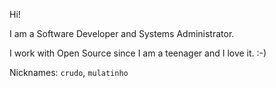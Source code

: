 Hi!

I am a Software Developer and Systems Administrator.

I work with Open Source since I am a teenager and I love it. :-)

Nicknames: `crudo`, `mulatinho`
